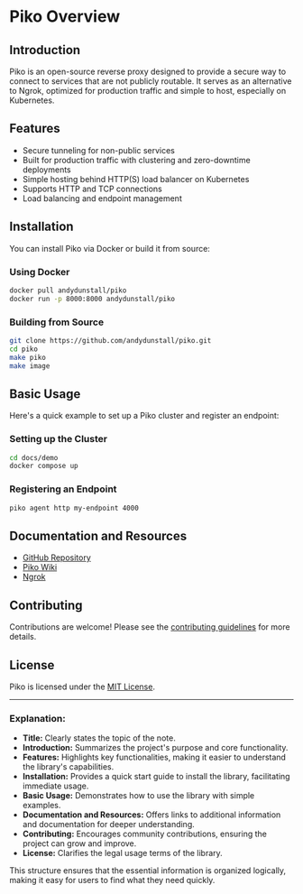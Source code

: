 # Piko Overview

## Introduction
Piko is an open-source reverse proxy designed to provide a secure way to connect to services that are not publicly routable. It serves as an alternative to Ngrok, optimized for production traffic and simple to host, especially on Kubernetes.

## Features
- Secure tunneling for non-public services
- Built for production traffic with clustering and zero-downtime deployments
- Simple hosting behind HTTP(S) load balancer on Kubernetes
- Supports HTTP and TCP connections
- Load balancing and endpoint management

## Installation
You can install Piko via Docker or build it from source:

### Using Docker
```bash
docker pull andydunstall/piko
docker run -p 8000:8000 andydunstall/piko
```

### Building from Source
```bash
git clone https://github.com/andydunstall/piko.git
cd piko
make piko
make image
```

## Basic Usage
Here's a quick example to set up a Piko cluster and register an endpoint:

### Setting up the Cluster
```bash
cd docs/demo
docker compose up
```

### Registering an Endpoint
```bash
piko agent http my-endpoint 4000
```

## Documentation and Resources
- [GitHub Repository](https://github.com/andydunstall/piko)
- [Piko Wiki](https://github.com/andydunstall/piko/wiki)
- [Ngrok](https://ngrok.com/)

## Contributing
Contributions are welcome! Please see the [contributing guidelines](https://github.com/andydunstall/piko/blob/main/CONTRIBUTING.md) for more details.

## License
Piko is licensed under the [MIT License](https://github.com/andydunstall/piko/blob/main/LICENSE).

---

### Explanation:

- **Title:** Clearly states the topic of the note.
- **Introduction:** Summarizes the project's purpose and core functionality.
- **Features:** Highlights key functionalities, making it easier to understand the library's capabilities.
- **Installation:** Provides a quick start guide to install the library, facilitating immediate usage.
- **Basic Usage:** Demonstrates how to use the library with simple examples.
- **Documentation and Resources:** Offers links to additional information and documentation for deeper understanding.
- **Contributing:** Encourages community contributions, ensuring the project can grow and improve.
- **License:** Clarifies the legal usage terms of the library.

This structure ensures that the essential information is organized logically, making it easy for users to find what they need quickly.